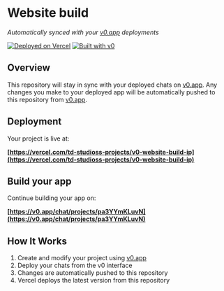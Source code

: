 # Website build

*Automatically synced with your [v0.app](https://v0.app) deployments*

[![Deployed on Vercel](https://img.shields.io/badge/Deployed%20on-Vercel-black?style=for-the-badge&logo=vercel)](https://vercel.com/td-studioss-projects/v0-website-build-ip)
[![Built with v0](https://img.shields.io/badge/Built%20with-v0.app-black?style=for-the-badge)](https://v0.app/chat/projects/pa3YYmKLuvN)

## Overview

This repository will stay in sync with your deployed chats on [v0.app](https://v0.app).
Any changes you make to your deployed app will be automatically pushed to this repository from [v0.app](https://v0.app).

## Deployment

Your project is live at:

**[https://vercel.com/td-studioss-projects/v0-website-build-ip](https://vercel.com/td-studioss-projects/v0-website-build-ip)**

## Build your app

Continue building your app on:

**[https://v0.app/chat/projects/pa3YYmKLuvN](https://v0.app/chat/projects/pa3YYmKLuvN)**

## How It Works

1. Create and modify your project using [v0.app](https://v0.app)
2. Deploy your chats from the v0 interface
3. Changes are automatically pushed to this repository
4. Vercel deploys the latest version from this repository
